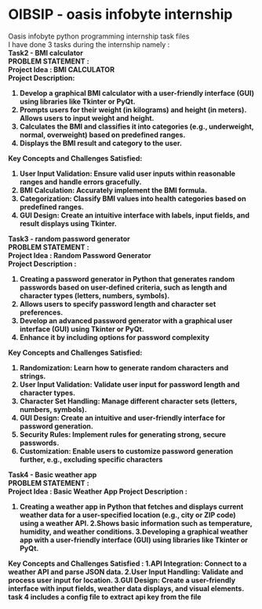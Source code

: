 # OIBSIP - oasis infobyte internship
Oasis infobyte python programming internship task files <br>
I have done 3 tasks during the internship namely : <br>
<b>Task2 - BMI calculator <br>
PROBLEM STATEMENT : <br>
Project Idea : BMI CALCULATOR <br>
Project Description: <br>
1. Develop a graphical BMI calculator with a user-friendly interface (GUI) using libraries like Tkinter or PyQt. <br>
2. Prompts users for their weight (in kilograms) and height (in meters). Allows users to input weight and height. <br>
3. Calculates the BMI and classifies it into categories (e.g., underweight, normal, overweight) based on predefined ranges. <br>
4. Displays the BMI result and category to the user. <br>

Key Concepts and Challenges Satisfied: <br>
1. User Input Validation: Ensure valid user inputs within reasonable ranges and handle errors gracefully. <br>
2. BMI Calculation: Accurately implement the BMI formula. <br>
3. Categorization: Classify BMI values into health categories based on predefined ranges. <br>
4. GUI Design: Create an intuitive interface with labels, input fields, and result displays using Tkinter. <br>

<b>Task3 - random password generator <br>
PROBLEM STATEMENT : <br>
Project Idea : Random Password Generator <br>
Project Description : <br>
1. Creating a password generator in Python that generates random passwords based on user-defined criteria, such as length and character types (letters, numbers, symbols). <br>
2. Allows users to specify password length and character set preferences. <br>
3. Develop an advanced password generator with a graphical user interface (GUI) using Tkinter or PyQt. <br>
4. Enhance it by including options for password complexity <br>

Key Concepts and Challenges Satisfied: <br>
1. Randomization: Learn how to generate random characters and strings. <br>
2. User Input Validation: Validate user input for password length and character types. <br>
3. Character Set Handling: Manage different character sets (letters, numbers, symbols). <br>
4. GUI Design: Create an intuitive and user-friendly interface for password generation. <br>
5. Security Rules: Implement rules for generating strong, secure passwords. <br>
6. Customization: Enable users to customize password generation further, e.g., excluding specific characters <br>

<b>Task4 - Basic weather app <br>
PROBLEM STATEMENT : <br>
Project Idea : Basic Weather App
Project Description :
1. Creating a weather app in Python that fetches and displays current weather data for a user-specified location (e.g., city or ZIP code) using a weather API.
2.Shows basic information such as temperature, humidity, and weather conditions.
3.Developing a graphical weather app with a user-friendly interface (GUI) using libraries like Tkinter or PyQt.

Key Concepts and Challenges Satisfied :
1.API Integration: Connect to a weather API and parse JSON data.
2.User Input Handling: Validate and process user input for location.
3.GUI Design: Create a user-friendly interface with input fields, weather data displays, and visual elements.
task 4 includes a config file to extract api key from the file
